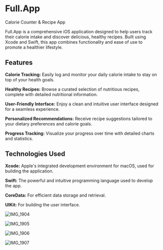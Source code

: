 # Full.App

Calorie Counter & Recipe App

Full.App is a comprehensive iOS application designed to help users track their calorie intake and discover delicious, healthy recipes. Built using Xcode and Swift, this app combines functionality and ease of use to promote a healthier lifestyle.

## Features

<b>Calorie Tracking:</b> Easily log and monitor your daily calorie intake to stay on top of your health goals.

<b>Healthy Recipes:</b> Browse a curated selection of nutritious recipes, complete with detailed nutritional information.

<b>User-Friendly Interface:</b> Enjoy a clean and intuitive user interface designed for a seamless experience.

<b>Personalized Recommendations:</b> Receive recipe suggestions tailored to your dietary preferences and calorie goals.

<b>Progress Tracking:</b> Visualize your progress over time with detailed charts and statistics.

## Technologies Used

<b>Xcode:</b> Apple's integrated development environment for macOS, used for building the application.

<b>Swift:</b> The powerful and intuitive programming language used to develop the app.

<b>CoreData:</b> For efficient data storage and retrieval.

<b>UIKit:</b> For building the user interface.


![IMG_1904](https://github.com/RightChoiceJayden/Full.App/assets/157855848/a35ef517-8352-4af2-9342-17ee0f397c5f)

![IMG_1905](https://github.com/RightChoiceJayden/Full.App/assets/157855848/3f995352-9906-44a4-aae4-73d531b45254)

![IMG_1906](https://github.com/RightChoiceJayden/Full.App/assets/157855848/f6273bc4-2a14-419a-92ec-3d4516fe55ef)

![IMG_1907](https://github.com/RightChoiceJayden/Full.App/assets/157855848/f0be3ac2-1e39-4ad1-8de1-7c1cb616a6ce)
